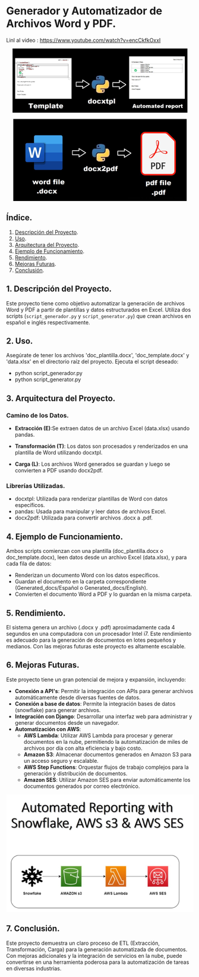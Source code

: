 # Generador y Automatizador de Archivos Word y PDF.
Linl al video : https://www.youtube.com/watch?v=encCkfkOxxI
<p align="center">
  <img src="images/docxtpl.png" alt="Texto alternativo" />
</p>

<p align="center">
  <img src="images/docx2pdf.png" alt="Texto alternativo" />
</p>

## Índice.
1. [Descripción del Proyecto](#descripción-del-proyecto).
2. [Uso](#uso).
3. [Arquitectura del Proyecto](#arquitectura-del-proyecto).
4. [Ejemplo de Funcionamiento](#ejemplo-de-funcionamiento).
5. [Rendimiento](#rendimiento).
6. [Mejoras Futuras](#mejoras-futuras).
7. [Conclusión](#conclusion).

## 1. Descripción del Proyecto.
Este proyecto tiene como objetivo automatizar la generación de archivos Word y PDF a partir de plantillas y datos estructurados en Excel. Utiliza dos scripts (`script_generador.py` y `script_generator.py`) que crean archivos en español e inglés respectivamente.

## 2. Uso.
Asegúrate de tener los archivos 'doc_plantilla.docx', 'doc_template.docx' y 'data.xlsx' en el directorio raíz del proyecto.
Ejecuta el script deseado:
- python script_generador.py
- python script_generator.py

## 3. Arquitectura del Proyecto.

### Camino de los Datos.

- **Extracción (E)**:Se extraen datos de un archivo Excel (data.xlsx) usando pandas.

- **Transformación (T)**: Los datos son procesados y renderizados en una plantilla de Word utilizando docxtpl.

- **Carga (L)**: Los archivos Word generados se guardan y luego se convierten a PDF usando docx2pdf.


### Librerías Utilizadas.

- docxtpl: Utilizada para renderizar plantillas de Word con datos específicos.
- pandas: Usada para manipular y leer datos de archivos Excel.
- docx2pdf: Utilizada para convertir archivos .docx a .pdf.

## 4. Ejemplo de Funcionamiento.
Ambos scripts comienzan con una plantilla (doc_plantilla.docx o doc_template.docx), leen datos desde un archivo Excel (data.xlsx), y para cada fila de datos:
- Renderizan un documento Word con los datos específicos.
- Guardan el documento en la carpeta correspondiente (Generated_docs/Español o Generated_docs/English).
- Convierten el documento Word a PDF y lo guardan en la misma carpeta.

## 5. Rendimiento.
El sistema genera un archivo (.docx y .pdf) aproximadamente cada 4 segundos en una computadora con un procesador Intel i7. Este rendimiento es adecuado para la generación de documentos en lotes pequeños y medianos. Con las mejoras futuras este proyecto es altamente escalable.

## 6. Mejoras Futuras.
Este proyecto tiene un gran potencial de mejora y expansión, incluyendo:

- **Conexión a API's**: Permitir la integración con APIs para generar archivos automáticamente desde diversas fuentes de datos.
- **Conexión a base de datos**: Permite la integración bases de datos (snowflake) para generar archivos.
- **Integración con Django**: Desarrollar una interfaz web para administrar y generar documentos desde un navegador.
- **Automatización con AWS**:
  - **AWS Lambda**: Utilizar AWS Lambda para procesar y generar documentos en la nube, permitiendo la automatización de miles de archivos por día con alta eficiencia y bajo costo.
  - **Amazon S3**: Almacenar documentos generados en Amazon S3 para un acceso seguro y escalable.
  - **AWS Step Functions**: Orquestar flujos de trabajo complejos para la generación y distribución de documentos.
  - **Amazon SES**: Utilizar Amazon SES para enviar automáticamente los documentos generados por correo electrónico.


<p align="center">
  <img src="images/aws.png" alt="Texto alternativo" />
</p>


## 7. Conclusión.
Este proyecto demuestra un claro proceso de ETL (Extracción, Transformación, Carga) para la generación automatizada de documentos. Con mejoras adicionales y la integración de servicios en la nube, puede convertirse en una herramienta poderosa para la automatización de tareas en diversas industrias.
